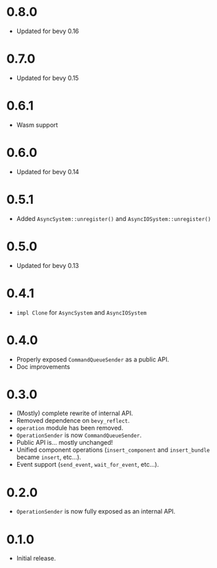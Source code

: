 # 0.8.0

- Updated for bevy 0.16

# 0.7.0

- Updated for bevy 0.15

# 0.6.1

- Wasm support

# 0.6.0

- Updated for bevy 0.14

# 0.5.1

- Added `AsyncSystem::unregister()` and `AsyncIOSystem::unregister()`

# 0.5.0

- Updated for bevy 0.13

# 0.4.1

- `impl Clone` for `AsyncSystem` and `AsyncIOSystem`

# 0.4.0

- Properly exposed `CommandQueueSender` as a public API.
- Doc improvements

# 0.3.0

- (Mostly) complete rewrite of internal API.
- Removed dependence on `bevy_reflect`.
- `operation` module has been removed.
- `OperationSender` is now `CommandQueueSender`.
- Public API is... mostly unchanged!
- Unified component operations (`insert_component` and `insert_bundle` became `insert`, etc...).
- Event support (`send_event`, `wait_for_event`, etc...).

# 0.2.0

- `OperationSender` is now fully exposed as an internal API.

# 0.1.0

- Initial release.
